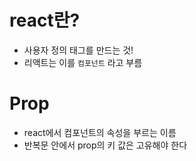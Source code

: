# react란?
- 사용자 정의 태그를 만드는 것!
- 리액트는 이를 `컴포넌트` 라고 부름

# Prop
- react에서 컴포넌트의 속성을 부르는 이름
- 반복문 안에서 prop의 키 값은 고유해야 한다